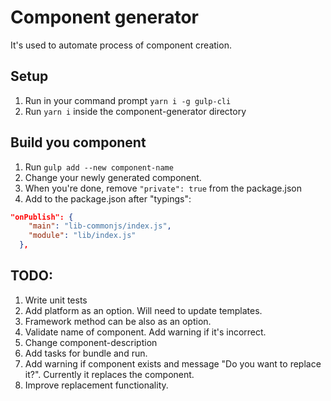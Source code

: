 # Component generator

It's used to automate process of component creation.

## Setup

1. Run in your command prompt `yarn i -g gulp-cli`
2. Run `yarn i` inside the component-generator directory

## Build you component

1. Run `gulp add --new component-name`
2. Change your newly generated component.
3. When you're done, remove `"private": true` from the package.json
4. Add to the package.json after "typings":

```json
"onPublish": {
    "main": "lib-commonjs/index.js",
    "module": "lib/index.js"
  },
```

## TODO:

1. Write unit tests
2. Add platform as an option. Will need to update templates.
3. Framework method can be also as an option.
4. Validate name of component. Add warning if it's incorrect.
5. Change component-description
6. Add tasks for bundle and run.
7. Add warning if component exists and message "Do you want to replace it?".
   Currently it replaces the component.
8. Improve replacement functionality.
